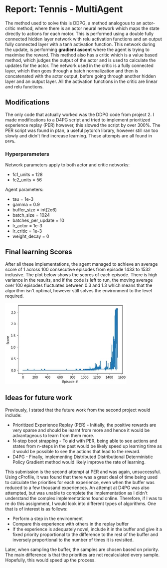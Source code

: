 # Report: Tennis - MultiAgent

The method used to solve this is DDPG, a method analogous to an actor-critic method, where there is an actor neural network which maps the state directly to actions for each motor. This is performed using a double fully connected hidden layer network with relu activation functions and an output fully connected layer with a tanh activation function. This network during the update, is performing **gradient ascent** where the agent is trying to maximise the reward.
This method also has a critic which is a value based method, which judges the output of the actor and is used to calculate the updates for the actor. The network used in the critic is a fully connected layer, which then goes through a batch normalization and then is concatenated with the actor output, before going through another hidden layer and an output layer. All the activation functions in the critic are linear and relu functions.


## Modifications
The only code that actually worked was the DDPG code from project 2. I made modifications to a D4PG script and tried to implement prioritized experience replay (PER) however, this slowed the script by over 300%. The PER script was found in ptan, a useful pytorch library, however still ran too slowly and didn't find increase learning. These attempts are all found in `D4PG`.

### Hyperparameters
Network parameters apply to both actor and critic networks:
* fc1_units = 128
* fc2_units = 56

Agent parameters:
* tau = 1e-3
* gamma = 0.9
* buffer_size = int(2e6)
* batch_size = 1024
* batches_per_update = 10
* lr_actor = 1e-3
* lr_critic = 1e-3
* weight_decay = 0

## Final learning Scores
After all these implementations, the agent managed to achieve an average score of 1 across 100 consecutive episodes from episode 1433 to 1532 inclusive. The plot below shows the scores of each episode. There is high variance in the results, and if the code is left to run, the moving average over 100 episodes fluctuates between 0.3 and 1.3 which means that the algorithm isn't optimal, however still solves the environment to the level required.

![alt text](https://github.com/SamJCKnox/P3_Tennis_Submission/blob/master/Scores.JPG)

## Ideas for future work
Previously, I stated that the future work from the second project would include:
* Prioritized Experience Replay (PER) - Initially, the positive rewards are very sparse and should be learnt from more and hence it would be advantageous to learn from them more.
* N-step boot strapping - To aid with PER, being able to see actions and states from n-steps in the past would be likely speed up learning time as it would be possible to see the actions that lead to the reward.
* D4PG - Finally, implementing Distributed Distributional Deterministic Policy Gradient method would likely improve the rate of learning.

This submission is the second attempt at PER and was again, unsuccessful. Using cProfile, it was found that there was a great deal of time being used to calculate the priorities for each experience, even when the buffer was reduced to a few thousand experiences. An attempt at D4PG was also attempted, but was unable to complete the implementation as I didn't understand the complex implementations found online. Therefore, if I was to re do this assignment, I would look into different types of algorithms. One that is of interest is as follows:
* Perform a step in the environment
* Compare this experience with others in the replay buffer
* If the experience is adequately novel, include it in the buffer and give it a fixed priority proportional to the difference to the rest of the buffer and inversely proportional to the number of times it is revisited.

Later, when sampling the buffer, the samples are chosen based on priority. The main difference is that the priorities are not recalculated every sample. Hopefully, this would speed up the process.


